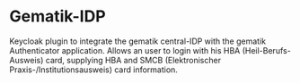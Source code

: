 # Gematik-IDP
Keycloak plugin to integrate the gematik central-IDP with the gematik Authenticator application. Allows an user to login with his HBA (Heil-Berufs-Ausweis) card, supplying HBA and SMCB (Elektronischer Praxis-/Institutionsausweis) card information.
